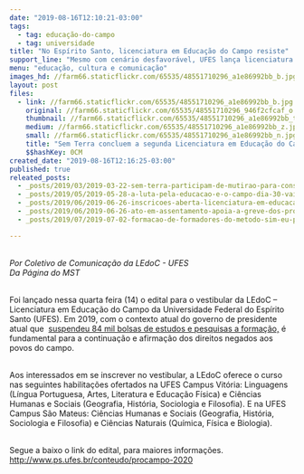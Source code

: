 ```yaml
---
date: "2019-08-16T12:10:21-03:00"
tags:
  - tag: educação-do-campo
  - tag: universidade
title: "No Espírito Santo, licenciatura em Educação do Campo resiste"
support_line: "Mesmo com cenário desfavorável, UFES lança licenciatura em Educação do Campo "
menu: "educação, cultura e comunicação"
images_hd: //farm66.staticflickr.com/65535/48551710296_a1e86992bb_b.jpg
layout: post
files:
  - link: //farm66.staticflickr.com/65535/48551710296_a1e86992bb_b.jpg
    original: //farm66.staticflickr.com/65535/48551710296_946f2cfcaf_o.jpg
    thumbnail: //farm66.staticflickr.com/65535/48551710296_a1e86992bb_t.jpg
    medium: //farm66.staticflickr.com/65535/48551710296_a1e86992bb_z.jpg
    small: //farm66.staticflickr.com/65535/48551710296_a1e86992bb_n.jpg
    title: "Sem Terra concluem a segunda Licenciatura em Educação do Campo pelo Pronera, no CE. Foto_Divulgação MST.jpg"
    $$hashKey: 0CM
created_date: "2019-08-16T12:16:25-03:00"
published: true
releated_posts:
  - _posts/2019/03/2019-03-22-sem-terra-participam-de-mutirao-para-construcao-do-centro-de-referencia-socioambiental-na-ufal.md
  - _posts/2019/05/2019-05-28-a-luta-pela-educacao-e-o-campo-dia-30-vai-ser-maior.md
  - _posts/2019/06/2019-06-26-inscricoes-aberta-licenciatura-em-educacao-do-campo-em-roraima.md
  - _posts/2019/06/2019-06-26-ato-em-assentamento-apoia-a-greve-dos-professores-estaduais-do-parana.md
  - _posts/2019/07/2019-07-02-formacao-de-formadores-do-metodo-sim-eu-posso-no-nordeste.md

---
```

<p><br />
<em>Por&nbsp;Coletivo de Comunica&ccedil;&atilde;o da LEdoC - UFES<br />
Da P&aacute;gina do MST</em><br />
&nbsp;</p>

<p>Foi lan&ccedil;ado nessa quarta feira (14) o edital para o vestibular da LEdoC &ndash; Licenciatura em Educa&ccedil;&atilde;o do Campo da Universidade Federal do Esp&iacute;rito Santo (UFES). Em 2019, com o contexto atual do&nbsp;governo de presidente atual&nbsp;que&nbsp;&nbsp;<a href="https://www.brasildefato.com.br/2019/08/16/governo-suspende-84-mil-bolsas-de-estudos-e-pesquisas/">suspendeu 84 mil bolsas de estudos e pesquisas&nbsp;a forma&ccedil;&atilde;o,</a> &eacute; fundamental para a continua&ccedil;&atilde;o e afirma&ccedil;&atilde;o dos direitos negados aos povos do campo.&nbsp;</p>

<p><br />
Aos interessados em se inscrever no vestibular, a LEdoC oferece o curso nas seguintes habilita&ccedil;&otilde;es ofertados na UFES Campus Vit&oacute;ria: Linguagens (L&iacute;ngua Portuguesa, Artes, Literatura e Educa&ccedil;&atilde;o F&iacute;sica) e Ci&ecirc;ncias Humanas e Sociais (Geografia, Hist&oacute;ria, Sociologia e Filosofia). E na UFES Campus S&atilde;o Mateus: Ci&ecirc;ncias Humanas e Sociais (Geografia, Hist&oacute;ria, Sociologia e Filosofia) e Ci&ecirc;ncias Naturais (Qu&iacute;mica, F&iacute;sica e Biologia).</p>

<p><br />
Segue a baixo o link do edital, para maiores informa&ccedil;&otilde;es.<br />
<a href="http://www.ps.ufes.br/conteudo/procampo-2020">http://www.ps.ufes.br/conteudo/procampo-2020</a></p>

<p>&nbsp;</p>

